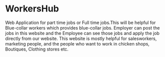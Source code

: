 # WorkersHub
Web Application for part time jobs or Full time jobs.This will be helpful for Blue-collar workers which provides blue-collar jobs. Employer can post the jobs in this website and the Employee can see those jobs and apply the job directly from our website. This website is mostly helpful for salesworkers, marketing people, and the people who want to work in chicken shops, Boutiques, Clothing stores etc.
